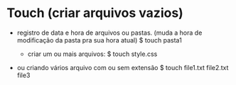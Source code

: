 # Touch (criar arquivos vazios)


- registro de data e hora de arquivos ou pastas. (muda a hora de modificação da pasta pra sua hora atual)
$ touch pasta1


  - criar um ou mais arquivos:
 $ touch style.css
 
 - ou criando vários arquivo com ou sem extensão
$ touch file1.txt file2.txt file3
